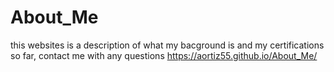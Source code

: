 # About_Me
this websites is a description of what my bacground is and my certifications so far, contact me with any questions
https://aortiz55.github.io/About_Me/
